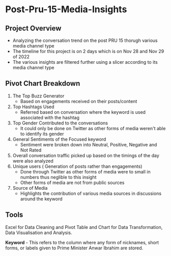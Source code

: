 # Post-Pru-15-Media-Insights

## Project Overview
* Analyzing the conversation trend on the post PRU 15 thorugh various media channel type
* The timeline for this project is on 2 days which is on Nov 28 and Nov 29 of 2022
* The various insights are filtered further using a slicer according to its media channel type

## Pivot Chart Breakdown
1. The Top Buzz Generator
   * Based on engagements received on their posts/content
2. Top Hashtags Used
   * Referred based on conversation where the keyword is used associated with the hashtag
3. Top Gender Contributed to the conversations
   * It could only be done on Twitter as other forms of media weren't able to identify its gender
4. General Sentiments of the Focused keyword
   * Sentiment were broken down into Neutral, Positive, Negative and Not Rated
5. Overall conversation traffic picked up based on the timings of the day were also analyzed
6. Unique users ( Generation of posts rather than engagements)
    * Done through Twitter as other forms of media were to small in numbers thus neglible to this insight
    * Other forms of media are not from public sources
7. Source of Media
   * Highlights the contribution of various media sources in discussions around the keyword

## Tools
Excel for Data Cleaning and Pivot Table and Chart for Data Transformation, Data Visualisation and Analysis.

**Keyword** - This refers to the column where any form of nicknames, short forms, or labels given to Prime Minister Anwar Ibrahim are stored.

